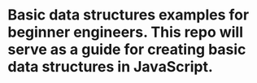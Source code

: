 # Basic data structures examples for beginner engineers. This repo will serve as a guide for creating basic data structures in JavaScript.
